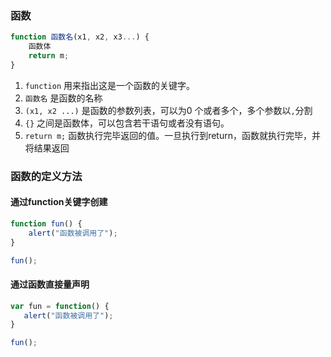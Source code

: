 ### 函数
```js
function 函数名(x1, x2, x3...) {
    函数体
    return m;
}

```

1. `function` 用来指出这是一个函数的关键字。
2. `函数名` 是函数的名称
3. `(x1, x2 ...)` 是函数的参数列表，可以为0 个或者多个，多个参数以`,`分割
4. `{}` 之间是函数体，可以包含若干语句或者没有语句。
5. `return m;` 函数执行完毕返回的值。一旦执行到return，函数就执行完毕，并将结果返回

### 函数的定义方法
#### 通过function关键字创建
```js
function fun() {
    alert("函数被调用了");
}

fun();
```

#### 通过函数直接量声明
```js
var fun = function() {
   alert("函数被调用了"); 
}

fun();
```